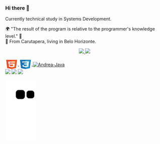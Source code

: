 ### Hi there 👋

Currently technical study in Systems Development.

🌍 "The result of the program is relative to the programmer's knowledge level." 🧠                                                                                                   
  📍  From Carutapera, living in Belo Horizonte.

<div align="center">
  <a href="https://github.com/AndreaAragao">
  <img height="160em" src="https://github-readme-stats.vercel.app/api?username=AndreaAragao&show_icons=true&theme=dracula&include_all_commits=true&count_private=true"/>
  <img height="120em" src="https://github-readme-stats.vercel.app/api/top-langs/?username=AndreaAragao&layout=compact&langs_count=7&theme=dracula"/>
</div>
  
 <div style="display: inline_block"><br>
  <img align="center" alt="Andrea-HTML" height="30" width="40" src="https://raw.githubusercontent.com/devicons/devicon/master/icons/html5/html5-original.svg">
  <img align="center" alt="Andrea-CSS" height="30" width="40" src="https://raw.githubusercontent.com/devicons/devicon/master/icons/css3/css3-original.svg">
  <img align="center" alt="Andrea-Java" height="30" width="40" src="https://cdn.jsdelivr.net/gh/devicons/devicon/icons/java/java-original-wordmark.svg">
 </div>
 
 <div>    
  <a href="https://www.instagram.com/andreamaragao/" target="_blank"><img src="https://img.shields.io/badge/-Instagram-%23E4405F?style=for-the-badge&logo=instagram&logoColor=white" target="_blank"></a>
  <a href="https://www.linkedin.com/in/andr%C3%A9a-arag%C3%A3o-95a217157/" target="_blank"><img src="https://img.shields.io/badge/-LinkedIn-%230077B5?style=for-the-badge&logo=linkedin&logoColor=white" target="_blank"></a>
  <a href = "mailto:andreamaragao@gmail.com"><img src="https://img.shields.io/badge/-Gmail-%23333?style=for-the-badge&logo=gmail&logoColor=white" target="_blank"></a>
  
  ![Snake animation](https://github.com/AndreaAragao/AndreaAragao/blob/output/github-contribution-grid-snake.svg)

</div>
